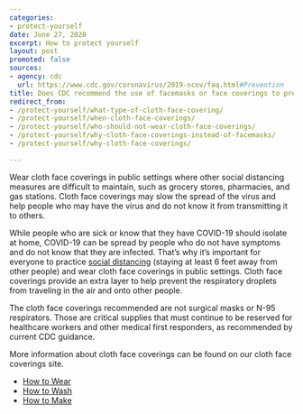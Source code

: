 ```yaml
---
categories:
- protect-yourself
date: June 27, 2020
excerpt: How to protect yourself
layout: post
promoted: false
sources:
- agency: cdc
  url: https://www.cdc.gov/coronavirus/2019-ncov/faq.html#Prevention
title: Does CDC recommend the use of facemasks or face coverings to prevent COVID-19?
redirect_from:
- /protect-yourself/what-type-of-cloth-face-covering/
- /protect-yourself/when-cloth-face-coverings/
- /protect-yourself/who-should-not-wear-cloth-face-coverings/
- /protect-yourself/why-cloth-face-coverings-instead-of-facemasks/
- /protect-yourself/why-cloth-face-coverings/

---
```


Wear cloth face coverings in public settings where other social distancing measures are difficult to maintain, such as grocery stores, pharmacies, and gas stations. Cloth face coverings may slow the spread of the virus and help people who may have the virus and do not know it from transmitting it to others.

While people who are sick or know that they have COVID-19 should isolate at home, COVID-19 can be spread by people who do not have symptoms and do not know that they are infected. That’s why it’s important for everyone to practice [social distancing](https://www.cdc.gov/coronavirus/2019-ncov/prevent-getting-sick/social-distancing.html) (staying at least 6 feet away from other people) and wear cloth face coverings in public settings. Cloth face coverings provide an extra layer to help prevent the respiratory droplets from traveling in the air and onto other people.

The cloth face coverings recommended are not surgical masks or N-95 respirators. Those are critical supplies that must continue to be reserved for healthcare workers and other medical first responders, as recommended by current CDC guidance.

More information about cloth face coverings can be found on our cloth face coverings site.

* [How to Wear](https://www.cdc.gov/coronavirus/2019-ncov/prevent-getting-sick/how-to-wear-cloth-face-coverings.html)
* [How to Wash](https://www.cdc.gov/coronavirus/2019-ncov/prevent-getting-sick/how-to-wash-cloth-face-coverings.html)
* [How to Make](https://www.cdc.gov/coronavirus/2019-ncov/prevent-getting-sick/how-to-make-cloth-face-covering.html)
